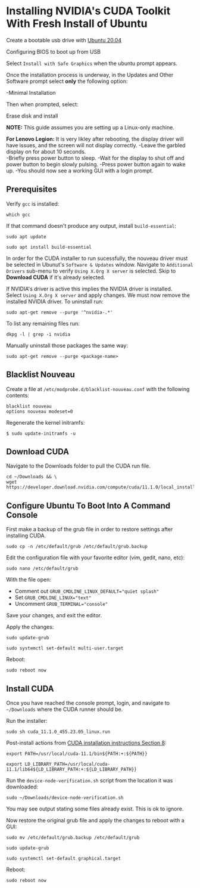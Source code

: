 

# Installing NVIDIA's CUDA Toolkit With Fresh Install of Ubuntu

Create a bootable usb drive with [Ubuntu 20.04](https://releases.ubuntu.com/20.04/) 


Configuring BIOS to boot up from USB


Select `Install with Safe Graphics` when the ubuntu prompt appears.


Once the installation process is underway, in the Updates and Other Software prompt select **only** the following option:

-Minimal Installation

Then when prompted, select:

Erase disk and install

**NOTE:**  This guide assumes you are setting up a Linux-only machine.

**For Lenovo Legion:** It is very likley after rebooting, the display driver will have issues, and the screen will not display correctly.
-Leave the garbled display on for about 10 seconds.  
-Briefly press power button to sleep. 
-Wait for the display to shut off and power button to begin slowly pulsing.
-Press power button again to wake up.
-You should now see a working GUI with a login prompt.


## Prerequisites

Verify `gcc` is installed:
```
which gcc
```

If that command doesn't produce any output, install `build-essential`:
```
sudo apt update

sudo apt install build-essential
```

In order for the CUDA installer to run sucessfully, the nouveau driver must be selected in Ubunut's `Software & Updates` window.
Navigate to `Additional Drivers` sub-menu to verify `Using X.Org X server` is selected.  Skip to **Download CUDA** if it's already selected.

If NVIDIA's driver is active this implies the NVIDIA driver is installed.  
Select `Using X.Org X server` and apply changes.  We must now remove the installed NVIDIA driver.
To uninstall run:
```
sudo apt-get remove --purge '^nvidia-.*'
```

To list any remaining files run:

```
dkpg -l | grep -i nvidia
```

Manually uninstall those packages the same way:

```
sudo apt-get remove --purge <package-name>
```

## Blacklist Nouveau

Create a file at `/etc/modprobe.d/blacklist-nouveau.conf` with the following contents: 
```
blacklist nouveau
options nouveau modeset=0
```

Regenerate the kernel initramfs:
```
$ sudo update-initramfs -u
```


## Download CUDA
Navigate to the Downloads folder to pull the CUDA run file.

```
cd ~/Downloads && \
wget https://developer.download.nvidia.com/compute/cuda/11.1.0/local_installers/cuda_11.1.0_455.23.05_linux.run
```


## Configure Ubuntu To Boot Into A Command Console

First make a backup of the grub file in order to restore settings after installing CUDA.
```
sudo cp -n /etc/default/grub /etc/default/grub.backup
```

Edit the configuration file with your favorite editor (vim, gedit, nano, etc):

```
sudo nano /etc/default/grub
```

With the file open:
- Comment out `GRUB_CMDLINE_LINUX_DEFAULT="quiet splash"`
- Set `GRUB_CMDLINE_LINUX="text"`
- Uncomment `GRUB_TERMINAL="console"`

Save your changes, and exit the editor. 

Apply the changes:

```
sudo update-grub

sudo systemctl set-default multi-user.target
```

Reboot:
```
sudo reboot now
```

## Install CUDA

Once you have reached the console prompt, login, and navigate to `~/Downloads` where the CUDA runner should be.

Run the installer:
```
sudo sh cuda_11.1.0_455.23.05_linux.run
```

Post-install actions from [CUDA installation instructions Section 8](https://docs.nvidia.com/cuda/cuda-installation-guide-linux/index.html#post-installation-actions):

```
export PATH=/usr/local/cuda-11.1/bin${PATH:+:${PATH}}

export LD_LIBRARY_PATH=/usr/local/cuda-11.1/lib64${LD_LIBRARY_PATH:+:${LD_LIBRARY_PATH}}
```

Run the `device-node-verification.sh` script from the location it was downloaded:

```
sudo ~/Downloads/device-node-verification.sh
```

You may see output stating some files already exist.  This is ok to ignore.


Now restore the original grub file and apply the changes to reboot with a GUI:
```
sudo mv /etc/default/grub.backup /etc/default/grub

sudo update-grub

sudo systemctl set-default graphical.target
```

Reboot:
```
sudo reboot now
```


